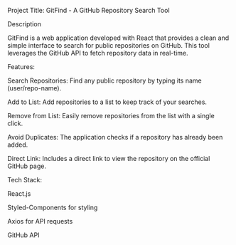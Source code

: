 Project Title: GitFind - A GitHub Repository Search Tool

Description

GitFind is a web application developed with React that provides a clean and simple interface to search for public repositories on GitHub. This tool leverages the GitHub API to fetch repository data in real-time.

Features:

Search Repositories: Find any public repository by typing its name (user/repo-name).

Add to List: Add repositories to a list to keep track of your searches.

Remove from List: Easily remove repositories from the list with a single click.

Avoid Duplicates: The application checks if a repository has already been added.

Direct Link: Includes a direct link to view the repository on the official GitHub page.

Tech Stack:

React.js

Styled-Components for styling

Axios for API requests

GitHub API
